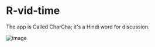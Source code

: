 # R-vid-time

The app is Called CharCha; it's a Hindi word for discussion.

![image](https://github.com/dhruv160410116084/React-WebRTC-videocall-app/assets/47494828/dcba565b-1322-4983-8f07-e11cfd644c53)
